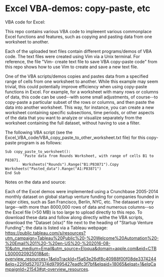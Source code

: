 # Excel VBA-demos: copy-paste, etc

VBA code for Excel:

This repo contains various VBA code to impleeent various commonplace Excel functions and features, 
such as copying and pasting data from one worksheet to another. 

Each of the uploaded text files contain different programs/demos of VBA code. The text files were created using Vim via a Unix terminal. For reference, the file "Vim- create text file to save VBA copy-paste code" from this repo shows how to use Vim to create and save a new text file.

One of the VBA scripts/demos copies and pastes data from a specified range of cells from one worksheet to another. While this example may seem trivial, this could potentially improve efficiency when using copy-paste functions in Excel. For example, for a worksheet with many rows or columns of data, this code can be used--with some small adjustments, of course--to copy-paste a particular subset of the rows or columns, and then paste the data into another worksheet. This way, for instance, you can create a new worksheet containing specific subsections, time periods, or other aspects of the data that you want to analyze or visualize separately from the worksheet containing the full dataset, without having to use a filter. 

The following VBA script (see the Excel_VBA_code/VBA_copy_paste_to_other_worksheet.txt file) for this copy-paste program is as follows:

```
Sub copy_paste_to_worksheet():
        'Paste data from Rounds Worksheet, with range of cells B1 to P83871.
        Worksheets("Rounds").Range("B1:P83871").Copy Worksheets("Pasted_data").Range("A1:P83871")
End Sub
```

Notes on the data and source:

Each of the Excel demos were implemented using a Crunchbase 2005-2014 monthly dataset on global startup venture funding for companies founded in major cities, such as San Francisco, Berlin, NYC, etc. The dataaset is very large--with more than 8000,000 rows of data and numerous columns--so the Excel file (>50 MB) is too large to upload directly to this repo. To download these data and follow along directly withe the VBA scripts, download the "Dataset (xlsx)" file next to the heading of "Startup Venture Funding"; the data is listed via a Tableau webpage: <https://public.tableau.com/s/resources?utm_campaign=Tableau%20Public%20-%20Welcome%20Automation%20-%20Email%201%20-%20en-US%20-%202016-08-10&utm_medium=Email&utm_source=Eloqua&domain=apple.com&eid=CTBLS000020925018&qt-overview_resources=1&elqTrackId=f5a63e26df8c40988f00f08de3374244&elq=2291d52707374d97995427eadfc3f7bf&elqaid=18065&elqat=1&elqCampaignId=21543#qt-overview_resources>. 

